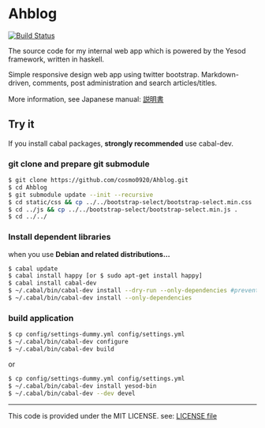 Ahblog
======

[![Build Status](https://travis-ci.org/cosmo0920/Ahblog.png?branch=master)](https://travis-ci.org/cosmo0920/Ahblog)

The source code for my internal web app which is powered by the Yesod framework, written in haskell.

Simple responsive design web app using twitter bootstrap. Markdown-driven, comments, post administration and search articles/titles.

More information, see Japanese manual: [説明書](doc/ja.md)

## Try it

If you install cabal packages, __strongly recommended__ use cabal-dev.

### git clone and prepare git submodule

```bash
$ git clone https://github.com/cosmo0920/Ahblog.git
$ cd Ahblog
$ git submodule update --init --recursive
$ cd static/css && cp ../../bootstrap-select/bootstrap-select.min.css .
$ cd ../js && cp ../../bootstrap-select/bootstrap-select.min.js .
$ cd ../../
```

### Install dependent libraries

when you use __Debian and related distributions...__

```bash
$ cabal update
$ cabal install happy [or $ sudo apt-get install happy]
$ cabal install cabal-dev
$ ~/.cabal/bin/cabal-dev install --dry-run --only-dependencies #prevent dependency hell
$ ~/.cabal/bin/cabal-dev install --only-dependencies
```

### build application

```bash
$ cp config/settings-dummy.yml config/settings.yml
$ ~/.cabal/bin/cabal-dev configure
$ ~/.cabal/bin/cabal-dev build
```

or

```bash
$ cp config/settings-dummy.yml config/settings.yml
$ ~/.cabal/bin/cabal-dev install yesod-bin
$ ~/.cabal/bin/cabal-dev --dev devel
```

* * * *

This code is provided under the MIT LICENSE. see: [LICENSE file](LICENSE)
